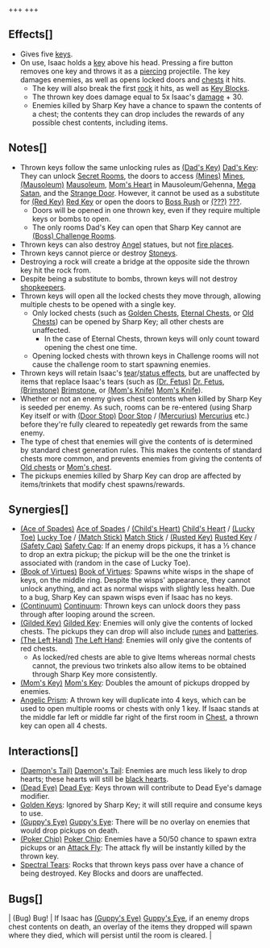 +++
+++

Effects[]
---------


* Gives five [keys](/wiki/Keys "Keys").
* On use, Isaac holds a [key](/wiki/Key "Key") above his head. Pressing a fire button removes one key and throws it as a [piercing](/wiki/Tear_Effects#Effects "Tear Effects") projectile. The key damages enemies, as well as opens locked doors and [chests](/wiki/Chests "Chests") it hits.
	+ The key will also break the first [rock](/wiki/Rock "Rock") it hits, as well as [Key Blocks](/wiki/Blocks "Blocks").
	+ The thrown key does damage equal to 5x Isaac's [damage](/wiki/Damage "Damage") + 30.
	+ Enemies killed by Sharp Key have a chance to spawn the contents of a chest; the contents they can drop includes the rewards of any possible chest contents, including items.


Notes[]
-------


* Thrown keys follow the same unlocking rules as [(Dad's Key)](/wiki/Dad%27s_Key "Dad's Key") [Dad's Key](/wiki/Dad%27s_Key "Dad's Key"): They can unlock [Secret Rooms](/wiki/Secret_Room "Secret Room"), the doors to access [(Mines)](/wiki/Mines "Mines") [Mines](/wiki/Mines "Mines"), [(Mausoleum)](/wiki/Mausoleum "Mausoleum") [Mausoleum](/wiki/Mausoleum "Mausoleum"), [Mom's Heart](/wiki/Mom%27s_Heart "Mom's Heart") in Mausoleum/Gehenna, [Mega Satan](/wiki/Mega_Satan "Mega Satan"), and the [Strange Door](/wiki/A_Strange_Door "A Strange Door"). However, it cannot be used as a substitute for [(Red Key)](/wiki/Red_Key "Red Key") [Red Key](/wiki/Red_Key "Red Key") or open the doors to [Boss Rush](/wiki/Boss_Rush "Boss Rush") or [(???)](/wiki/%3F%3F%3F_(Floor) "???") [???](/wiki/%3F%3F%3F_(Floor) "??? (Floor)").
	+ Doors will be opened in one thrown key, even if they require multiple keys or bombs to open.
	+ The only rooms Dad's Key can open that Sharp Key cannot are [(Boss) Challenge Rooms](/wiki/Challenge_Room "Challenge Room").
* Thrown keys can also destroy [Angel](/wiki/Angel "Angel") statues, but not [fire places](/wiki/Fire_Places "Fire Places").
* Thrown keys cannot pierce or destroy [Stoneys](/wiki/Fatty#Stoney "Fatty").
* Destroying a rock will create a bridge at the opposite side the thrown key hit the rock from.
* Despite being a substitute to bombs, thrown keys will not destroy [shopkeepers](/wiki/Shopkeeper "Shopkeeper").
* Thrown keys will open all the locked chests they move through, allowing multiple chests to be opened with a single key.
	+ Only locked chests (such as [Golden Chests](/wiki/Chests#Golden_Chest "Chests"), [Eternal Chests](/wiki/Chests#Eternal_Chest "Chests"), or [Old Chests](/wiki/Chests#Old_Chest "Chests")) can be opened by Sharp Key; all other chests are unaffected.
		- In the case of Eternal Chests, thrown keys will only count toward opening the chest one time.
	+ Opening locked chests with thrown keys in Challenge rooms will not cause the challenge room to start spawning enemies.
* Thrown keys will retain Isaac's [tear](/wiki/Tear_effects "Tear effects")/[status effects](/wiki/Status_Effects "Status Effects"), but are unaffected by items that replace Isaac's tears (such as [(Dr. Fetus)](/wiki/Dr._Fetus "Dr. Fetus") [Dr. Fetus](/wiki/Dr._Fetus "Dr. Fetus"), [(Brimstone)](/wiki/Brimstone "Brimstone") [Brimstone](/wiki/Brimstone "Brimstone"), or [(Mom's Knife)](/wiki/Mom%27s_Knife "Mom's Knife") [Mom's Knife](/wiki/Mom%27s_Knife "Mom's Knife")).
* Whether or not an enemy gives chest contents when killed by Sharp Key is seeded per enemy. As such, rooms can be re-entered (using Sharp Key itself or with [(Door Stop)](/wiki/Door_Stop "Door Stop") [Door Stop](/wiki/Door_Stop "Door Stop") / [(Mercurius)](/wiki/Mercurius "Mercurius") [Mercurius](/wiki/Mercurius "Mercurius") etc.) before they're fully cleared to repeatedly get rewards from the same enemy.
* The type of chest that enemies will give the contents of is determined by standard chest generation rules. This makes the contents of standard chests more common, and prevents enemies from giving the contents of [Old chests](/wiki/Chests#Old_Chest "Chests") or [Mom's chest](/wiki/Chests#Mom.27s_Chest "Chests").
* The pickups enemies killed by Sharp Key can drop are affected by items/trinkets that modify chest spawns/rewards.


Synergies[]
-----------


* [(Ace of Spades)](/wiki/Ace_of_Spades "Ace of Spades") [Ace of Spades](/wiki/Ace_of_Spades "Ace of Spades") / [(Child's Heart)](/wiki/Child%27s_Heart "Child's Heart") [Child's Heart](/wiki/Child%27s_Heart "Child's Heart") / [(Lucky Toe)](/wiki/Lucky_Toe "Lucky Toe") [Lucky Toe](/wiki/Lucky_Toe "Lucky Toe") / [(Match Stick)](/wiki/Match_Stick "Match Stick") [Match Stick](/wiki/Match_Stick "Match Stick") / [(Rusted Key)](/wiki/Rusted_Key "Rusted Key") [Rusted Key](/wiki/Rusted_Key "Rusted Key") / [(Safety Cap)](/wiki/Safety_Cap "Safety Cap") [Safety Cap](/wiki/Safety_Cap "Safety Cap"): If an enemy drops pickups, it has a ⅓ chance to drop an extra pickup; the pickup will be the one the trinket is associated with (random in the case of Lucky Toe).
* [(Book of Virtues)](/wiki/Book_of_Virtues "Book of Virtues") [Book of Virtues](/wiki/Book_of_Virtues "Book of Virtues"): Spawns white wisps in the shape of keys, on the middle ring. Despite the wisps' appearance, they cannot unlock anything, and act as normal wisps with slightly less health. Due to a bug, Sharp Key can spawn wisps even if Isaac has no keys.
* [(Continuum)](/wiki/Continuum "Continuum") [Continuum](/wiki/Continuum "Continuum"): Thrown keys can unlock doors they pass through after looping around the screen.
* [(Gilded Key)](/wiki/Gilded_Key "Gilded Key") [Gilded Key](/wiki/Gilded_Key "Gilded Key"): Enemies will only give the contents of locked chests. The pickups they can drop will also include [runes](/wiki/Cards_and_Runes#Runes "Cards and Runes") and [batteries](/wiki/Batteries "Batteries").
* [(The Left Hand)](/wiki/The_Left_Hand "The Left Hand") [The Left Hand](/wiki/The_Left_Hand "The Left Hand"): Enemies will only give the contents of red chests.
	+ As locked/red chests are able to give Items whereas normal chests cannot, the previous two trinkets also allow items to be obtained through Sharp Key more consistently.
* [(Mom's Key)](/wiki/Mom%27s_Key "Mom's Key") [Mom's Key](/wiki/Mom%27s_Key "Mom's Key"): Doubles the amount of pickups dropped by enemies.
* [Angelic Prism](/wiki/Angelic_Prism "Angelic Prism"): A thrown key will duplicate into 4 keys, which can be used to open multiple rooms or chests with only 1 key. If Isaac stands at the middle far left or middle far right of the first room in [Chest](/wiki/Chest_(Floor) "Chest (Floor)"), a thrown key can open all 4 chests.


Interactions[]
--------------


* [(Daemon's Tail)](/wiki/Daemon%27s_Tail "Daemon's Tail") [Daemon's Tail](/wiki/Daemon%27s_Tail "Daemon's Tail"): Enemies are much less likely to drop hearts; these hearts will still be [black hearts](/wiki/Hearts "Hearts").
* [(Dead Eye)](/wiki/Dead_Eye "Dead Eye") [Dead Eye](/wiki/Dead_Eye "Dead Eye"): Keys thrown will contribute to Dead Eye's damage modifier.
* [Golden Keys](/wiki/Keys "Keys"): Ignored by Sharp Key; it will still require and consume keys to use.
* [(Guppy's Eye)](/wiki/Guppy%27s_Eye "Guppy's Eye") [Guppy's Eye](/wiki/Guppy%27s_Eye "Guppy's Eye"): There will be no overlay on enemies that would drop pickups on death.
* [(Poker Chip)](/wiki/Poker_Chip "Poker Chip") [Poker Chip](/wiki/Poker_Chip "Poker Chip"): Enemies have a 50/50 chance to spawn extra pickups or an [Attack Fly](/wiki/Fly#Attack_Fly "Fly"): The attack fly will be instantly killed by the thrown key.
* [Spectral Tears](/wiki/Tear_Effects#Spectral "Tear Effects"): Rocks that thrown keys pass over have a chance of being destroyed. Key Blocks and doors are unaffected.


Bugs[]
------




| (Bug) Bug!
 | If Isaac has [(Guppy's Eye)](/wiki/Guppy%27s_Eye "Guppy's Eye") [Guppy's Eye](/wiki/Guppy%27s_Eye "Guppy's Eye"), if an enemy drops chest contents on death, an overlay of the items they dropped will spawn where they died, which will persist until the room is cleared.
 |


